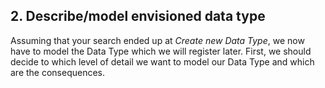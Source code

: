 ## 2. Describe/model envisioned **data** **type** 

Assuming that your search ended up at *Create new Data Type*, we now have to model the Data Type which we will register later. First, we should decide to which level of detail we want to model our Data Type and which are the consequences. 

